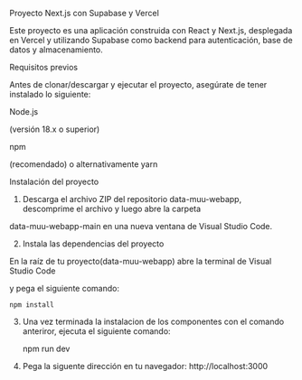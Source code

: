 Proyecto Next.js con Supabase y Vercel
 
Este proyecto es una aplicación construida con React y Next.js, desplegada en Vercel y utilizando Supabase como backend para autenticación, base de datos y almacenamiento.
 
Requisitos previos
 
Antes de clonar/descargar y ejecutar el proyecto, asegúrate de tener instalado lo siguiente:
 
Node.js

(versión 18.x o superior)
 
npm

(recomendado) o alternativamente yarn
 
 
Instalación del proyecto

1. Descarga el archivo ZIP del repositorio data-muu-webapp, descomprime el archivo y luego abre la carpeta 

data-muu-webapp-main en una nueva ventana de Visual Studio Code.
 
2. Instala las dependencias del proyecto

En la raíz de tu proyecto(data-muu-webapp) abre la terminal de Visual Studio Code 

y pega el siguiente comando:
 
	npm install

3. Una vez terminada la instalacion de los componentes con el comando anteriror, ejecuta el siguiente comando:

	npm run dev

4. Pega la siguente dirección en tu navegador:
http://localhost:3000
 
